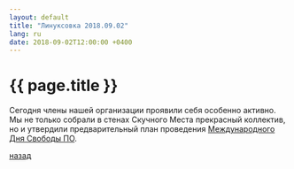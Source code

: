 ```yaml
---
layout: default
title: "Линуксовка 2018.09.02"
lang: ru
date: 2018-09-02T12:00:00 +0400
---
```


# [](#header-1) {{ page.title }}

Сегодня члены нашей организации проявили себя особенно активно. Мы не
только собрали в стенах Скучного Места прекрасный коллектив, но и
утвердили предварительный план проведения
[Международного Дня Свободы ПО](sfd-saratov-2018).


[назад](../events/)

